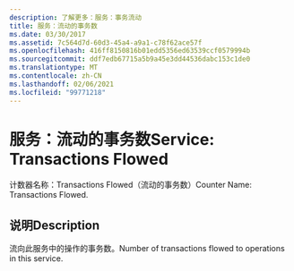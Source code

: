 ```yaml
---
description: 了解更多：服务：事务流动
title: 服务：流动的事务数
ms.date: 03/30/2017
ms.assetid: 7c564d7d-60d3-45a4-a9a1-c78f62ace57f
ms.openlocfilehash: 416ff8150816b01edd5356ed63539ccf0579994b
ms.sourcegitcommit: ddf7edb67715a5b9a45e3dd44536dabc153c1de0
ms.translationtype: MT
ms.contentlocale: zh-CN
ms.lasthandoff: 02/06/2021
ms.locfileid: "99771218"
---
```

# <a name="service-transactions-flowed"></a><span data-ttu-id="aaa24-103">服务：流动的事务数</span><span class="sxs-lookup"><span data-stu-id="aaa24-103">Service: Transactions Flowed</span></span>

<span data-ttu-id="aaa24-104">计数器名称：Transactions Flowed（流动的事务数）</span><span class="sxs-lookup"><span data-stu-id="aaa24-104">Counter Name: Transactions Flowed.</span></span>  
  
## <a name="description"></a><span data-ttu-id="aaa24-105">说明</span><span class="sxs-lookup"><span data-stu-id="aaa24-105">Description</span></span>  

 <span data-ttu-id="aaa24-106">流向此服务中的操作的事务数。</span><span class="sxs-lookup"><span data-stu-id="aaa24-106">Number of transactions flowed to operations in this service.</span></span>
